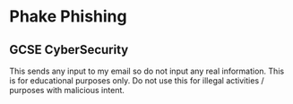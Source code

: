 # Phake Phishing

## GCSE CyberSecurity

This sends any input to my email so do not input any real information.
This is for educational purposes only. Do not use this for illegal activities / purposes with malicious intent.

